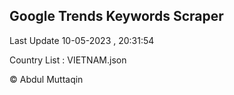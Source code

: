 

## Google Trends Keywords Scraper 
 
Last Update 10-05-2023 , 20:31:54

Country List :
VIETNAM.json



© Abdul Muttaqin 
